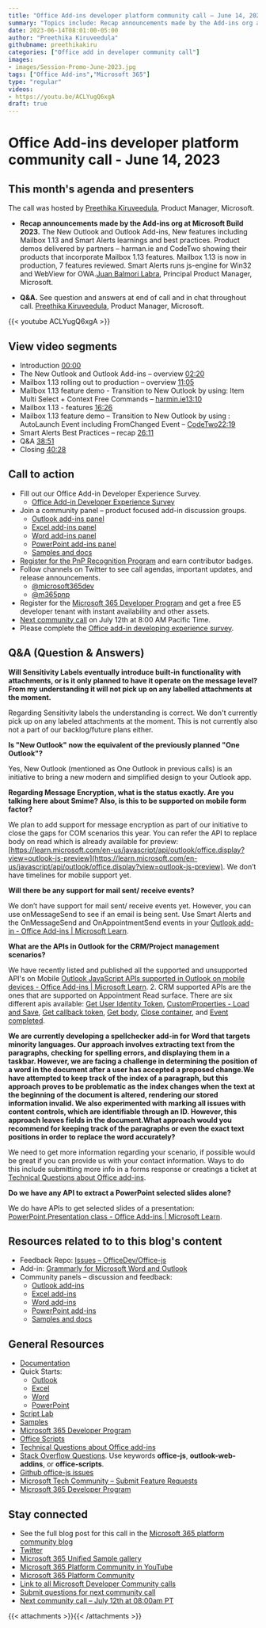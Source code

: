 ```yaml
---
title: "Office Add-ins developer platform community call – June 14, 2023"
summary: "Topics include: Recap announcements made by the Add-ins org at Microsoft Build 2023 presented by Juan Balmori Labra, Principal Product Manager at Microsoft. Call hosted by Preethika Kiruveedula, Product Manager at Microsoft. Recorded on June 14, 2023."
date: 2023-06-14T08:01:00-05:00
author: "Preethika Kiruveedula"
githubname: preethikakiru
categories: ["Office add in developer community call"]
images:
- images/Session-Promo-June-2023.jpg
tags: ["Office Add-ins","Microsoft 365"]
type: "regular"
videos:
- https://youtu.be/ACLYugQ6xgA
draft: true
---
```


# Office Add-ins developer platform community call - June 14, 2023

## This month's agenda and presenters

The call was hosted by [Preethika Kiruveedula](www.linkedin.com/in/preethika-kiruveedula-529b7a148), Product Manager, Microsoft.

* **Recap announcements made by the Add-ins org at Microsoft Build 2023.** The New Outlook and Outlook Add-ins, New features including Mailbox 1.13 and Smart Alerts learnings and best practices. Product demos delivered by partners – harman.ie and CodeTwo showing their products that incorporate Mailbox 1.13 features. Mailbox 1.13 is now in production, 7 features reviewed. Smart Alerts runs js-engine for Win32 and WebView for OWA.[Juan Balmori Labra](https://www.linkedin.com/in/juan-balmori-8443b532/), Principal Product Manager, Microsoft. 

* **Q&A.** See question and answers at end of call and in chat throughout call. [Preethika Kiruveedula](www.linkedin.com/in/preethika-kiruveedula-529b7a14), Product Manager, Microsoft.

{{< youtube ACLYugQ6xgA >}}

## View video segments

* Introduction [00:00](https://youtu.be/P5DolLyE3E8?t=0)
* The New Outlook and Outlook Add-ins – overview [02:20](https://youtu.be/P5DolLyE3E8?t=53)
* Mailbox 1.13 rolling out to production – overview [11:05](https://youtu.be/P5DolLyE3E8?t=107)
* Mailbox 1.13 feature demo - Transition to New Outlook by using:  Item Multi Select + Context Free Commands – [harmin.ie](https://harman.ie)[13:10](https://youtu.be/P5DolLyE3E8?t=400)
* Mailbox 1.13 - features [16:26](https://youtu.be/P5DolLyE3E8?t=508)  
* Mailbox 1.13 feature demo – Transition to New Outlook by using :  AutoLaunch Event including FromChanged Event – [CodeTwo](https://www.codetwo.com/)[22:19]()
* Smart Alerts Best Practices – recap [26:11](https://youtu.be/ACLYugQ6xgA?t=1571)
* Q&A [38:51](https://youtu.be/ACLYugQ6xgA?t=2331)
* Closing [40:28](https://youtu.be/ACLYugQ6xgA?t=2428)


## Call to action

* Fill out our Office Add-in Developer Experience Survey.
    * [Office Add-in Developer Experience Survey](https://forms.office.com/Pages/ResponsePage.aspx?id=v4j5cvGGr0GRqy180BHbR-0oJqQ4NUVOo6aMB4pZ11dUOFhXOVFJU0ZaOERYMzI5VzBSS0RDQ0dCQS4u)
* Join a community panel – product focused add-in discussion groups.
    * [Outlook add-ins panel](https://ux.microsoft.com/Panel/OutlookAddinDeveloper)
    * [Excel add-ins panel](https://ux.microsoft.com/Panel/ExcelAddinDeveloper)
    * [Word add-ins panel](https://ux.microsoft.com/Panel/WordAddinDeveloper)
    * [PowerPoint add-ins panel](https://ux.microsoft.com/Panel/PowerPointAddinDeveloper)
    * [Samples and docs](https://ux.microsoft.com/Panel/OfficeAddinImproveSamplesDocs)
* [Register for the PnP Recognition Program](https://pnp.github.io/recognitionprogram/) and earn contributor badges.
* Follow channels on Twitter to see call agendas, important updates, and release announcements.
    * [@microsoft365dev](https://twitter.com/microsoft365dev)
    * [@m365pnp](https://twitter.com/m365pnp)
* Register for the [Microsoft 365 Developer Program](https://aka.ms/m365/devprogram) and get a free E5 developer tenant with instant availability and other assets.
* [Next community call](https://aka.ms/officeaddinscommunitycall) on July 12th at 8:00 AM Pacific Time.
* Please complete the [Office add-in developing experience survey](https://forms.office.com/r/wmzCgccbPa).

## Q&A (Question & Answers)

**Will Sensitivity Labels eventually introduce built-in functionality with attachments, or is it only planned to have it operate on the message level? From my understanding it will not pick up on any labelled attachments at the moment.**

Regarding Sensitivity labels the understanding is correct. We don't currently pick up on any labeled attachments at the moment. This is not currently also not a part of our backlog/future plans either. 

**Is "New Outlook" now the equivalent of the previously planned "One Outlook"?**

Yes, New Outlook (mentioned as One Outlook in previous calls) is an initiative to bring a  new modern and simplified design to your Outlook app. 

**Regarding Message Encryption, what is the status exactly. Are you talking here about Smime? Also, is this to be supported on mobile form factor?**

We plan to add support for message encryption as part of our initiative to close the gaps for COM scenarios this year. You can refer the API to replace body on read which is already available for preview: [https://learn.microsoft.com/en-us/javascript/api/outlook/office.display?view=outlook-js-preview](https://learn.microsoft.com/en-us/javascript/api/outlook/office.display?view=outlook-js-preview). We don’t have timelines for mobile support yet. 

**Will there be any support for mail sent/ receive events?**

We don’t have support for mail sent/ receive events yet. However, you can use onMessageSend to see if an email is being sent. Use Smart Alerts and the OnMessageSend and OnAppointmentSend events in your [Outlook add-in - Office Add-ins | Microsoft Learn](https://nam06.safelinks.protection.outlook.com/?url=https%3A%2F%2Flearn.microsoft.com%2Fen-us%2Foffice%2Fdev%2Fadd-ins%2Foutlook%2Fsmart-alerts-onmessagesend-walkthrough%3Ftabs%3Dxmlmanifest&data=05%7C01%7Cpkiruveedula%40microsoft.com%7Ca0a5c45517fd4cf7ba0708db845c5b21%7C72f988bf86f141af91ab2d7cd011db47%7C1%7C0%7C638249304497324540%7CUnknown%7CTWFpbGZsb3d8eyJWIjoiMC4wLjAwMDAiLCJQIjoiV2luMzIiLCJBTiI6Ik1haWwiLCJXVCI6Mn0%3D%7C3000%7C%7C%7C&sdata=TOufALi%2BqK1mMEQfOPkOfzUMacYJR8K5PSZgExzAf5E%3D&reserved=0). 

**What are the APIs in Outlook for the CRM/Project management scenarios?**

We have recently listed and published all the supported and unsupported API's on Mobile [Outlook JavaScript APIs supported in Outlook on mobile devices - Office Add-ins | Microsoft Learn](https://nam06.safelinks.protection.outlook.com/?url=https%3A%2F%2Flearn.microsoft.com%2Fen-us%2Foffice%2Fdev%2Fadd-ins%2Foutlook%2Foutlook-mobile-apis&data=05%7C01%7Cpkiruveedula%40microsoft.com%7Ca0a5c45517fd4cf7ba0708db845c5b21%7C72f988bf86f141af91ab2d7cd011db47%7C1%7C0%7C638249304497168789%7CUnknown%7CTWFpbGZsb3d8eyJWIjoiMC4wLjAwMDAiLCJQIjoiV2luMzIiLCJBTiI6Ik1haWwiLCJXVCI6Mn0%3D%7C3000%7C%7C%7C&sdata=H5QqUUVNxmJEZfzXKyqUhiwjgVZqQta018ctADCAFFk%3D&reserved=0). 2.	CRM supported APIs are the ones that are supported on Appointment Read surface. There are six different apis available: [Get User Identity Token](https://nam06.safelinks.protection.outlook.com/?url=https%3A%2F%2Flearn.microsoft.com%2Fen-us%2Fjavascript%2Fapi%2Foutlook%2Foffice.mailbox%3Fview%3Doutlook-js-preview%26preserve-view%3Dtrue%23outlook-office-mailbox-getuseridentitytokenasync-member(1)&data=05%7C01%7Cpkiruveedula%40microsoft.com%7Ca0a5c45517fd4cf7ba0708db845c5b21%7C72f988bf86f141af91ab2d7cd011db47%7C1%7C0%7C638249304497168789%7CUnknown%7CTWFpbGZsb3d8eyJWIjoiMC4wLjAwMDAiLCJQIjoiV2luMzIiLCJBTiI6Ik1haWwiLCJXVCI6Mn0%3D%7C3000%7C%7C%7C&sdata=rJm6joLixuGqi9%2BrRPKUySx2JfFa2cgHQtcyxSsai%2Bs%3D&reserved=0), [CustomProperties - Load and Save](https://nam06.safelinks.protection.outlook.com/?url=https%3A%2F%2Flearn.microsoft.com%2Fen-us%2Fjavascript%2Fapi%2Foutlook%2Foffice.customproperties%3Fview%3Doutlook-js-preview&data=05%7C01%7Cpkiruveedula%40microsoft.com%7Ca0a5c45517fd4cf7ba0708db845c5b21%7C72f988bf86f141af91ab2d7cd011db47%7C1%7C0%7C638249304497168789%7CUnknown%7CTWFpbGZsb3d8eyJWIjoiMC4wLjAwMDAiLCJQIjoiV2luMzIiLCJBTiI6Ik1haWwiLCJXVCI6Mn0%3D%7C3000%7C%7C%7C&sdata=AiJF0dOdCEl%2Fx0wfrhB6oRsHXSmFkp82m2oToPPnR2k%3D&reserved=0), [Get callback token](https://learn.microsoft.com/en-us/javascript/api/outlook/office.mailbox?view=outlook-js-preview#outlook-office-mailbox-getcallbacktokenasync-member(1)), [Get body](https://nam06.safelinks.protection.outlook.com/?url=https%3A%2F%2Flearn.microsoft.com%2Fen-us%2Fjavascript%2Fapi%2Foutlook%2Foffice.body%3Fview%3Doutlook-js-preview%23outlook-office-body-getasync-member(1)&data=05%7C01%7Cpkiruveedula%40microsoft.com%7Ca0a5c45517fd4cf7ba0708db845c5b21%7C72f988bf86f141af91ab2d7cd011db47%7C1%7C0%7C638249304497168789%7CUnknown%7CTWFpbGZsb3d8eyJWIjoiMC4wLjAwMDAiLCJQIjoiV2luMzIiLCJBTiI6Ik1haWwiLCJXVCI6Mn0%3D%7C3000%7C%7C%7C&sdata=Y31bJ3aZrIFsxOkIKhTYrbtMBh58AGn1Ahp7Fx4IC1w%3D&reserved=0), [Close container](https://nam06.safelinks.protection.outlook.com/?url=https%3A%2F%2Flearn.microsoft.com%2Fen-us%2Fjavascript%2Fapi%2Foffice%2Foffice.ui%3Fview%3Dcommon-js-preview%23office-office-ui-closecontainer-member(1)&data=05%7C01%7Cpkiruveedula%40microsoft.com%7Ca0a5c45517fd4cf7ba0708db845c5b21%7C72f988bf86f141af91ab2d7cd011db47%7C1%7C0%7C638249304497168789%7CUnknown%7CTWFpbGZsb3d8eyJWIjoiMC4wLjAwMDAiLCJQIjoiV2luMzIiLCJBTiI6Ik1haWwiLCJXVCI6Mn0%3D%7C3000%7C%7C%7C&sdata=SW7UgpEFZ%2FWT9YwnNXoAvJdpfOm4kf22nfj8OY66K%2BU%3D&reserved=0), and [Event completed](https://nam06.safelinks.protection.outlook.com/?url=https%3A%2F%2Flearn.microsoft.com%2Fen-us%2Fjavascript%2Fapi%2Foffice%2Foffice.addincommands.event%3Fview%3Dcommon-js-preview&data=05%7C01%7Cpkiruveedula%40microsoft.com%7Ca0a5c45517fd4cf7ba0708db845c5b21%7C72f988bf86f141af91ab2d7cd011db47%7C1%7C0%7C638249304497168789%7CUnknown%7CTWFpbGZsb3d8eyJWIjoiMC4wLjAwMDAiLCJQIjoiV2luMzIiLCJBTiI6Ik1haWwiLCJXVCI6Mn0%3D%7C3000%7C%7C%7C&sdata=vLUp0OXLZEdOQxXmlwgcskrSCoQg%2FnyhVBGREJexAGk%3D&reserved=0). 

**We are currently developing a spellchecker add-in for Word that targets minority languages. Our approach involves extracting text from the paragraphs, checking for spelling errors, and displaying them in a taskbar. However, we are facing a challenge in determining the position of a word in the document after a user has accepted a proposed change.We have attempted to keep track of the index of a paragraph, but this approach proves to be problematic as the index changes when the text at the beginning of the document is altered, rendering our stored information invalid. We also experimented with marking all issues with content controls, which are identifiable through an ID. However, this approach leaves fields in the document.What approach would you recommend for keeping track of the paragraphs or even the exact text positions in order to replace the word accurately?**

We need to get more information regarding your scenario, if possible would be great if you can provide us with your contact information. Ways to do this include submitting more info in a forms response or creatings a ticket at [Technical Questions about Office add-ins](https://aka.ms/office-addins-dev-questions).

**Do we have any API to extract a PowerPoint selected slides alone?**

We do have APIs to get selected slides of a presentation: [PowerPoint.Presentation class - Office Add-ins | Microsoft Learn](https://learn.microsoft.com/en-us/javascript/api/powerpoint/powerpoint.presentation?view=powerpoint-js-preview#powerpoint-powerpoint-presentation-getselectedslides-member(1)).
## Resources related to to this blog's content

* Feedback Repo: [Issues – OfficeDev/Office-js](https://github.com/OfficeDev/office-js/issues)
* Add-in: [Grammarly for Microsoft Word and Outlook](https://www.grammarly.com/office-addin)
* Community panels – discussion and feedback:
  * [Outlook add-ins](https://ux.microsoft.com/Panel/OutlookAddinDeveloper)
  * [Excel add-ins](https://ux.microsoft.com/Panel/ExcelAddinDeveloper)
  * [Word add-ins ](https://ux.microsoft.com/Panel/WordAddinDeveloper)
  * [PowerPoint add-ins](https://ux.microsoft.com/Panel/PowerPointAddinDeveloper)
  * [Samples and docs](https://ux.microsoft.com/Panel/OfficeAddinImproveSamplesDocs)

## General Resources

* [Documentation](https://aka.ms/office-add-ins-docs)
* Quick Starts:
  * [Outlook](https://learn.microsoft.com/office/dev/add-ins/quickstarts/outlook-quickstart)
  * [Excel](https://learn.microsoft.com/office/dev/add-ins/quickstarts/excel-quickstart-jquery)
  * [Word](https://learn.microsoft.com/office/dev/add-ins/quickstarts/word-quickstart)
  * [PowerPoint](https://learn.microsoft.com/office/dev/add-ins/quickstarts/powerpoint-quickstart)
* [Script Lab](https://aka.ms/getscriptlab)
* [Samples](https://aka.ms/officeaddinsamples)
* [Microsoft 365 Developer Program](https://aka.ms/M365devprogram)
* [Office Scripts](aka.ms/office-scripts-docs)
* [Technical Questions about Office add-ins](https://aka.ms/office-addins-dev-questions)
* [Stack Overflow Questions](https://stackoverflow.com). Use keywords **office-js**, **outlook-web-addins**, or **office-scripts**.
* [Github office-js issues](https://github.com/OfficeDev/office-js/issues)
* [Microsoft Tech Community – Submit Feature Requests](https://aka.ms/m365dev-suggestions)
* [Microsoft 365 Developer Program](https://aka.ms/M365devprogram)

## Stay connected

* See the full blog post for this call in the [Microsoft 365 platform community blog](https://aka.ms/m365pnp/blog)
* [Twitter](https://twitter.com/microsoft365dev)
* [Microsoft 365 Unified Sample gallery](https://aka.ms/community/samples)
* [Microsoft 365 Platform Community in YouTube](https://aka.ms/community/videos)
* [Microsoft 365 Platform Community](http://aka.ms/community/home)
* [Link to all Microsoft Developer Community calls](https://aka.ms/M365DevCalls)
* [Submit questions for next community call](https://aka.ms/officeaddinsform)
* [Next community call – July 12th at 08:00am PT](https://aka.ms/officeaddinscommunitycall)

{{< attachments >}}{{< /attachments >}}
